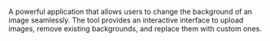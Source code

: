 A powerful application that allows users to change the background of an image seamlessly. 
The tool provides an interactive interface to upload images, remove existing backgrounds, and replace them with custom ones.

